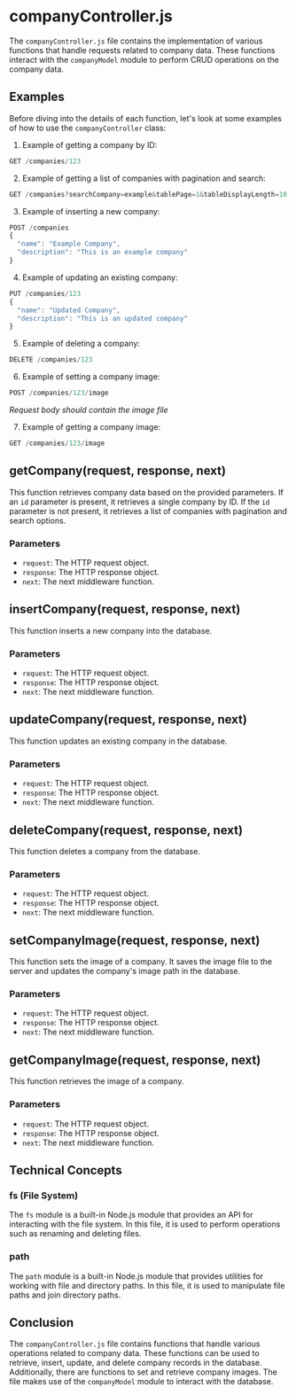 # companyController.js

The `companyController.js` file contains the implementation of various functions that handle requests related to company data. These functions interact with the `companyModel` module to perform CRUD operations on the company data.

## Examples

Before diving into the details of each function, let's look at some examples of how to use the `companyController` class:

1. Example of getting a company by ID:
```javascript
GET /companies/123
```

2. Example of getting a list of companies with pagination and search:
```javascript
GET /companies?searchCompany=example&tablePage=1&tableDisplayLength=10
```

3. Example of inserting a new company:
```javascript
POST /companies
{
  "name": "Example Company",
  "description": "This is an example company"
}
```

4. Example of updating an existing company:
```javascript
PUT /companies/123
{
  "name": "Updated Company",
  "description": "This is an updated company"
}
```

5. Example of deleting a company:
```javascript
DELETE /companies/123
```

6. Example of setting a company image:
```javascript
POST /companies/123/image
```
*Request body should contain the image file*

7. Example of getting a company image:
```javascript
GET /companies/123/image
```

## getCompany(request, response, next)

This function retrieves company data based on the provided parameters. If an `id` parameter is present, it retrieves a single company by ID. If the `id` parameter is not present, it retrieves a list of companies with pagination and search options.

### Parameters
- `request`: The HTTP request object.
- `response`: The HTTP response object.
- `next`: The next middleware function.

## insertCompany(request, response, next)

This function inserts a new company into the database.

### Parameters
- `request`: The HTTP request object.
- `response`: The HTTP response object.
- `next`: The next middleware function.

## updateCompany(request, response, next)

This function updates an existing company in the database.

### Parameters
- `request`: The HTTP request object.
- `response`: The HTTP response object.
- `next`: The next middleware function.

## deleteCompany(request, response, next)

This function deletes a company from the database.

### Parameters
- `request`: The HTTP request object.
- `response`: The HTTP response object.
- `next`: The next middleware function.

## setCompanyImage(request, response, next)

This function sets the image of a company. It saves the image file to the server and updates the company's image path in the database.

### Parameters
- `request`: The HTTP request object.
- `response`: The HTTP response object.
- `next`: The next middleware function.

## getCompanyImage(request, response, next)

This function retrieves the image of a company.

### Parameters
- `request`: The HTTP request object.
- `response`: The HTTP response object.
- `next`: The next middleware function.

## Technical Concepts

### fs (File System)

The `fs` module is a built-in Node.js module that provides an API for interacting with the file system. In this file, it is used to perform operations such as renaming and deleting files.

### path

The `path` module is a built-in Node.js module that provides utilities for working with file and directory paths. In this file, it is used to manipulate file paths and join directory paths.

## Conclusion

The `companyController.js` file contains functions that handle various operations related to company data. These functions can be used to retrieve, insert, update, and delete company records in the database. Additionally, there are functions to set and retrieve company images. The file makes use of the `companyModel` module to interact with the database.